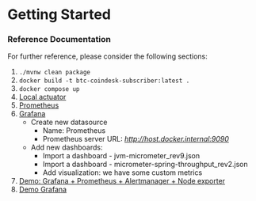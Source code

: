 # Getting Started

### Reference Documentation

For further reference, please consider the following sections:

1. ```./mvnw clean package```
2. ```docker build -t btc-coindesk-subscriber:latest .```
3. ```docker compose up```
4. [Local actuator](http://localhost:8080/actuator)
5. [Prometheus](http://localhost:9090/graph)
6. [Grafana](http://localhost:3000)
   - Create new datasource
     - Name: Prometheus
     - Prometheus server URL: *http://host.docker.internal:9090*
   - Add new dashboards:
       - Import a dashboard - jvm-micrometer_rev9.json
       - Import a dashboard - micrometer-spring-throughput_rev2.json
       - Add visualization: we have some custom metrics
7. [Demo: Grafana + Prometheus + Alertmanager + Node exporter](https://demo.do.prometheus.io/)
8. [Demo Grafana](https://play.grafana.org/)

